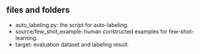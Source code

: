 ## files and folders
- auto_labeling.py: the script for auto-labeling.
- source/few_shot_example: human constructed examples for few-shot-learning.
- target: evaluation dataset and labeling result.
